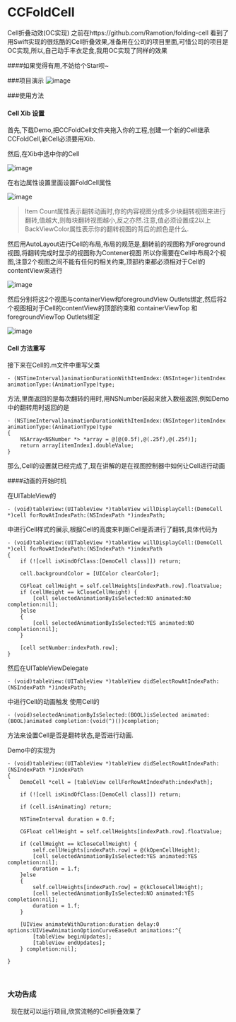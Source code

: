 # CCFoldCell
Cell折叠动效(OC实现)
之前在https://github.com/Ramotion/folding-cell 看到了用Swift实现的很炫酷的Cell折叠效果,准备用在公司的项目里面,可惜公司的项目是OC实现,所以,自己动手丰衣足食,我用OC实现了同样的效果

####如果觉得有用,不妨给个Star呗~

###项目演示
![image](https://github.com/bref-Chan/CCFoldCell/blob/master/image/CCFoldCell.gif)   


###使用方法

#### Cell Xib 设置

首先,下载Demo,把CCFoldCell文件夹拖入你的工程,创建一个新的Cell继承CCFoldCell,新Cell必须要用Xib.

然后,在Xib中选中你的Cell


![image](https://github.com/bref-Chan/CCFoldCell/blob/master/image/CheckCell.png) 


在右边属性设置里面设置FoldCell属性


![image](https://github.com/bref-Chan/CCFoldCell/blob/master/image/SetCellProperty.png) 


>Item Count属性表示翻转动画时,你的内容视图分成多少块翻转视图来进行翻转,值越大,则每块翻转视图越小,反之亦然.注意,值必须设置成2以上
>BackViewColor属性表示你的翻转视图的背后的颜色是什么.

然后用AutoLayout进行Cell的布局,布局的规范是,翻转前的视图称为Foreground视图,将翻转完成时显示的视图称为Contener视图
所以你需要在Cell中布局2个视图,注意2个视图之间不能有任何的相关约束,顶部约束都必须相对于Cell的contentView来进行


![image](https://github.com/bref-Chan/CCFoldCell/blob/master/image/2view.png) 


然后分别将这2个视图与containerView和foregroundView Outlets绑定,然后将2个视图相对于Cell的contentView的顶部约束和 containerViewTop 和 foregroundViewTop Outlets绑定


![image](https://github.com/bref-Chan/CCFoldCell/blob/master/image/bindOutlets.png) 


#### Cell 方法重写

接下来在Cell的.m文件中重写父类
```
- (NSTimeInterval)animationDurationWithItemIndex:(NSInteger)itemIndex animationType:(AnimationType)type;
```
方法,里面返回的是每次翻转的用时,用NSNumber装起来放入数组返回,例如Demo中的翻转用时返回的是
```
- (NSTimeInterval)animationDurationWithItemIndex:(NSInteger)itemIndex animationType:(AnimationType)type
{
    NSArray<NSNumber *> *array = @[@(0.5f),@(.25f),@(.25f)];
    return array[itemIndex].doubleValue;
}
```
那么,Cell的设置就已经完成了,现在讲解的是在视图控制器中如何让Cell进行动画

####动画的开始时机

在UITableView的

```
- (void)tableView:(UITableView *)tableView willDisplayCell:(DemoCell *)cell forRowAtIndexPath:(NSIndexPath *)indexPath;

```

中进行Cell样式的展示,根据Cell的高度来判断Cell是否进行了翻转,具体代码为

```
- (void)tableView:(UITableView *)tableView willDisplayCell:(DemoCell *)cell forRowAtIndexPath:(NSIndexPath *)indexPath
{
    if (![cell isKindOfClass:[DemoCell class]]) return;
    
    cell.backgroundColor = [UIColor clearColor];
    
    CGFloat cellHeight = self.cellHeights[indexPath.row].floatValue;
    if (cellHeight == kCloseCellHeight) {
        [cell selectedAnimationByIsSelected:NO animated:NO completion:nil];
    }else
    {
        [cell selectedAnimationByIsSelected:YES animated:NO completion:nil];
    }
    
    [cell setNumber:indexPath.row];
}
```

然后在UITableViewDelegate

```
- (void)tableView:(UITableView *)tableView didSelectRowAtIndexPath:(NSIndexPath *)indexPath;
```

中进行Cell的动画触发
使用Cell的

```
- (void)selectedAnimationByIsSelected:(BOOL)isSelected animated:(BOOL)animated completion:(void(^)())completion;
```

方法来设置Cell是否是翻转状态,是否进行动画.

Demo中的实现为

```
- (void)tableView:(UITableView *)tableView didSelectRowAtIndexPath:(NSIndexPath *)indexPath
{
    DemoCell *cell = [tableView cellForRowAtIndexPath:indexPath];
    
    if (![cell isKindOfClass:[DemoCell class]]) return;
    
    if (cell.isAnimating) return;
    
    NSTimeInterval duration = 0.f;
    
    CGFloat cellHeight = self.cellHeights[indexPath.row].floatValue;
    
    if (cellHeight == kCloseCellHeight) {
        self.cellHeights[indexPath.row] = @(kOpenCellHeight);
        [cell selectedAnimationByIsSelected:YES animated:YES completion:nil];
        duration = 1.f;
    }else
    {
        self.cellHeights[indexPath.row] = @(kCloseCellHeight);
        [cell selectedAnimationByIsSelected:NO animated:YES completion:nil];
        duration = 1.f;
    }
    
    [UIView animateWithDuration:duration delay:0 options:UIViewAnimationOptionCurveEaseOut animations:^{
        [tableView beginUpdates];
        [tableView endUpdates];
    } completion:nil];
    
}
```
    
    
    
### 大功告成
  
现在就可以运行项目,欣赏流畅的Cell折叠效果了
